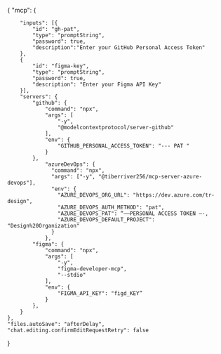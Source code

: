 
{
    "mcp": {

        "inputs": [{
            "id": "gh-pat",
            "type": "promptString",
            "password": true,
            "description":"Enter your GitHub Personal Access Token"
        },
        {
            "id": "figma-key",
            "type": "promptString",
            "password": true,
            "description": "Enter your Figma API Key"
        }],
        "servers": {
            "github": {
                "command": "npx",
                "args": [
                    "-y",
                    "@modelcontextprotocol/server-github"
                ],
                "env": {
                    "GITHUB_PERSONAL_ACCESS_TOKEN": "--- PAT "
                }
            },
                "azureDevOps": {
                  "command": "npx",
                  "args": ["-y", "@tiberriver256/mcp-server-azure-devops"],
                  "env": {
                    "AZURE_DEVOPS_ORG_URL": "https://dev.azure.com/tr-design",
                    "AZURE_DEVOPS_AUTH_METHOD": "pat",
                    "AZURE_DEVOPS_PAT": “——PERSONAL ACCESS TOKEN —-,
                    "AZURE_DEVOPS_DEFAULT_PROJECT": "Design%20Organization"
                  }
                },
            "figma": {
                "command": "npx",
                "args": [
                    "-y",
                    "figma-developer-mcp",
                    "--stdio"
                ],
                "env": {
                    "FIGMA_API_KEY": "figd_KEY”
                }
            },
        }
    },
    "files.autoSave": "afterDelay",
    "chat.editing.confirmEditRequestRetry": false
}
